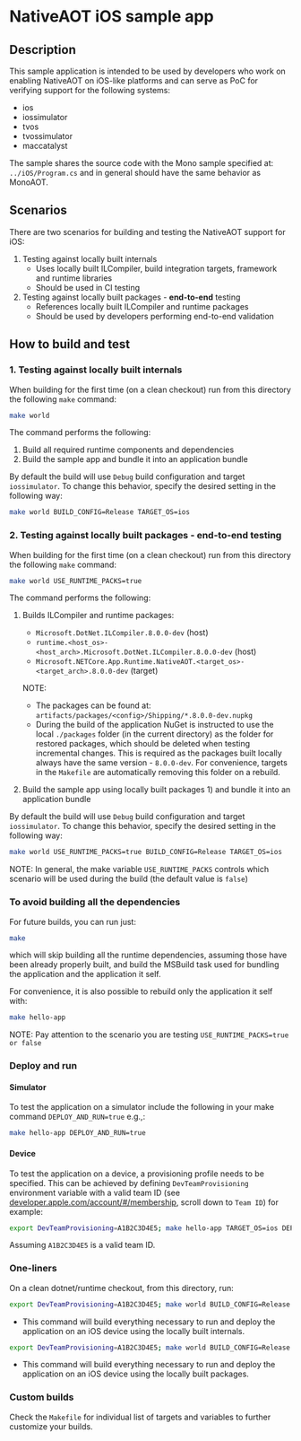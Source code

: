 # NativeAOT iOS sample app

## Description

This sample application is intended to be used by developers who work on enabling NativeAOT on iOS-like platforms and can serve as PoC for verifying support for the following systems:
- ios
- iossimulator
- tvos
- tvossimulator
- maccatalyst

The sample shares the source code with the Mono sample specified at: `../iOS/Program.cs` and in general should have the same behavior as MonoAOT.

## Scenarios

There are two scenarios for building and testing the NativeAOT support for iOS:
1. Testing against locally built internals
    - Uses locally built ILCompiler, build integration targets, framework and runtime libraries
    - Should be used in CI testing
2. Testing against locally built packages - **end-to-end** testing
    - References locally built ILCompiler and runtime packages
    - Should be used by developers performing end-to-end validation

## How to build and test

### 1. Testing against locally built internals

When building for the first time (on a clean checkout) run from this directory the following `make` command:
``` bash
make world
```

The command performs the following:
1. Build all required runtime components and dependencies
2. Build the sample app and bundle it into an application bundle

By default the build will use `Debug` build configuration and target `iossimulator`.
To change this behavior, specify the desired setting in the following way:
``` bash
make world BUILD_CONFIG=Release TARGET_OS=ios
```

### 2. Testing against locally built packages - end-to-end testing

When building for the first time (on a clean checkout) run from this directory the following `make` command:
``` bash
make world USE_RUNTIME_PACKS=true
```

The command performs the following:
1. Builds ILCompiler and runtime packages:
    - `Microsoft.DotNet.ILCompiler.8.0.0-dev` (host)
    - `runtime.<host_os>-<host_arch>.Microsoft.DotNet.ILCompiler.8.0.0-dev` (host)
    - `Microsoft.NETCore.App.Runtime.NativeAOT.<target_os>-<target_arch>.8.0.0-dev` (target)

    NOTE:
    - The packages can be found at: `artifacts/packages/<config>/Shipping/*.8.0.0-dev.nupkg`
    - During the build of the application NuGet is instructed to use the local `./packages` folder (in the current directory) as the folder for restored packages, which should be deleted when testing incremental changes. This is required as the packages built locally always have the same version - `8.0.0-dev`. For convenience, targets in the `Makefile` are automatically removing this folder on a rebuild.
2. Build the sample app using locally built packages 1) and bundle it into an application bundle

By default the build will use `Debug` build configuration and target `iossimulator`.
To change this behavior, specify the desired setting in the following way:
``` bash
make world USE_RUNTIME_PACKS=true BUILD_CONFIG=Release TARGET_OS=ios
```

NOTE: In general, the make variable `USE_RUNTIME_PACKS` controls which scenario will be used during the build (the default value is `false`)

### To avoid building all the dependencies

For future builds, you can run just:
``` bash
make
```
which will skip building all the runtime dependencies, assuming those have been already properly built, and build the MSBuild task used for bundling the application and the application it self.

For convenience, it is also possible to rebuild only the application it self with:
``` bash
make hello-app
```

NOTE: Pay attention to the scenario you are testing `USE_RUNTIME_PACKS=true or false`

### Deploy and run

#### Simulator

To test the application on a simulator include the following in your make command `DEPLOY_AND_RUN=true` e.g.,:
``` bash
make hello-app DEPLOY_AND_RUN=true
```

#### Device

To test the application on a device, a provisioning profile needs to be specified.
This can be achieved by defining `DevTeamProvisioning` environment variable with a valid team ID (see [developer.apple.com/account/#/membership](https://developer.apple.com/account/#/membership), scroll down to `Team ID`) for example:
``` bash
export DevTeamProvisioning=A1B2C3D4E5; make hello-app TARGET_OS=ios DEPLOY_AND_RUN=true
```
Assuming `A1B2C3D4E5` is a valid team ID.

### One-liners

On a clean dotnet/runtime checkout, from this directory, run:

``` bash
export DevTeamProvisioning=A1B2C3D4E5; make world BUILD_CONFIG=Release TARGET_OS=ios DEPLOY_AND_RUN=true
```

- This command will build everything necessary to run and deploy the application on an iOS device using the locally built internals.

``` bash
export DevTeamProvisioning=A1B2C3D4E5; make world BUILD_CONFIG=Release TARGET_OS=ios DEPLOY_AND_RUN=true USE_RUNTIME_PACKS=true
```

- This command will build everything necessary to run and deploy the application on an iOS device using the locally built packages.

### Custom builds

Check the `Makefile` for individual list of targets and variables to further customize your builds.
